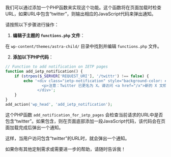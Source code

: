 我们可以通过添加一个PHP函数来实现这个功能。这个函数将在页面加载时检查URL，如果URL中包含“twitter”，则输出相应的JavaScript代码来弹出通知。

请按照以下步骤进行操作：



1. **编辑子主题的 `functions.php` 文件**：

在 `wp-content/themes/astra-child/` 目录中找到并编辑 `functions.php` 文件。

2. **添加以下PHP代码**：

```php
// Function to add notification on IETP pages
function add_ietp_notification() {
    if (strpos($_SERVER['REQUEST_URI'], '/twittr') !== false) {
        echo '<div class="ietp-notification" style="background-color: #ffeb3b; padding: 10px; text-align: center;">
                <p>注意：Twitter 已更名为 X。请访问 <a href="/x">新的 X 文档</a> 获取最新信息。</p>
              </div>';
    }
}
add_action('wp_head', 'add_ietp_notification');
```

这个PHP函数 `add_notification_for_ietp_pages` 会检查当前请求的URL中是否包含“twitter”。如果包含，则在页面底部添加一段JavaScript代码，该代码会在页面加载完成后弹出一个通知。

这样，当用户访问包含“twitter”的URL时，就会弹出一个通知。

如果你有其他定制需求或需要进一步的帮助，请随时告诉我！
